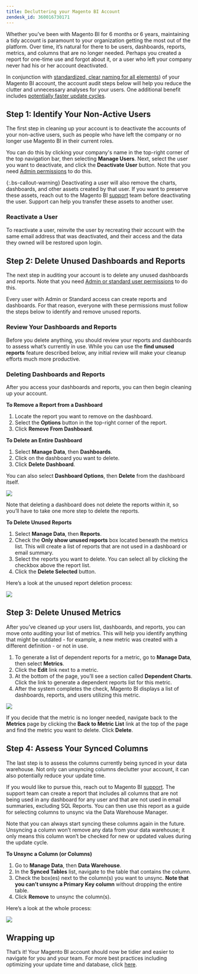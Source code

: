 ```yaml
---
title: Decluttering your Magento BI Account
zendesk_id: 360016730171
---
```


Whether you’ve been with Magento BI for 6 months or 6 years, maintaining a tidy account is paramount to your organization getting the most out of the platform. Over time, it’s natural for there to be users, dashboards, reports, metrics, and columns that are no longer needed. Perhaps you created a report for one-time use and forgot about it, or a user who left your company never had his or her account deactivated.

In conjunction with [standardized, clear naming for all elements](../best-practices/naming-elements.md)) of your Magento BI account, the account audit steps below will help you reduce the clutter and unnecessary analyses for your users. One additional benefit includes [potentially faster update cycles](../best-practices/reduce-update-cycle-time.md).

## Step 1: Identify Your Non-Active Users

The first step in cleaning up your account is to deactivate the accounts of your non-active users, such as people who have left the company or no longer use Magento BI in their current roles.

You can do this by clicking your company\'s name in the top-right corner of the top navigation bar, then selecting **Manage Users**. Next, select the user you want to deactivate, and click the **Deactivate User** button. Note that you need [Admin permissions](../administrator/user-management/user-management.md) to do this.

{:.bs-callout-warning}
Deactivating a user will also remove the charts, dashboards, and other assets created by that user. If you want to preserve these assets, reach out to the Magento BI [support](../getting-started/support.md) team before deactivating the user. Support can help you transfer these assets to another user.

### Reactivate a User

To reactivate a user, reinvite the user by recreating their account with the same email address that was deactivated, and their access and the data they owned will be restored upon login.

## Step 2: Delete Unused Dashboards and Reports

The next step in auditing your account is to delete any unused dashboards and reports. Note that you need [Admin or standard user permissions](../administrator/user-management/user-management.md) to do this.

Every user with Admin or Standard access can create reports and dashboards. For that reason, everyone with these permissions must follow the steps below to identify and remove unused reports.

### Review Your Dashboards and Reports

Before you delete anything, you should review your reports and dashboards to assess what’s currently in use. While you can use the **find unused reports** feature described below, any initial review will make your cleanup efforts much more productive.

### Deleting Dashboards and Reports

After you access your dashboards and reports, you can then begin cleaning up your account.

**To Remove a Report from a Dashboard**

1. Locate the report you want to remove on the dashboard.
1. Select the **Options** button in the top-right corner of the report.
1. Click **Remove From Dashboard**.

**To Delete an Entire Dashboard**

1. Select **Manage Data**, then **Dashboards**.
1. Click on the dashboard you want to delete.
1. Click **Delete Dashboard**.

You can also select **Dashboard Options**, then **Delete** from the dashboard itself.

![](../assets/Delete_from_dashboard.png)

Note that deleting a dashboard does not delete the reports within it, so you’ll have to take one more step to delete the reports.

**To Delete Unused Reports**

1. Select **Manage Data**, then **Reports**.
1. Check the **Only show unused reports** box located beneath the metrics list. This will create a list of reports that are not used in a dashboard or email summary.
1. Select the reports you want to delete. You can select all by clicking the checkbox above the report list.
1. Click the **Delete Selected** button.

Here’s a look at the unused report deletion process:

![](../assets/unused_reports.png)

## Step 3: Delete Unused Metrics

After you’ve cleaned up your users list, dashboards, and reports, you can move onto auditing your list of metrics. This will help you identify anything that might be outdated - for example, a new metric was created with a different definition - or not in use.

1. To generate a list of dependent reports for a metric, go to **Manage Data**, then select **Metrics**.
1. Click the **Edit** link next to a metric.
1. At the bottom of the page, you’ll see a section called **Dependent Charts**. Click the link to generate a dependent reports list for this metric.
1. After the system completes the check, Magento BI displays a list of dashboards, reports, and users utilizing this metric.

![](../assets/report_dependecies.png)

If you decide that the metric is no longer needed, navigate back to the **Metrics** page by clicking the **Back to Metric List** link at the top of the page and find the metric you want to delete. Click **Delete**.

## Step 4: Assess Your Synced Columns

The last step is to assess the columns currently being synced in your data warehouse. Not only can unsyncing columns declutter your account, it can also potentially reduce your update time.

If you would like to pursue this, reach out to Magento BI [support](../getting-started/support.md). The support team can create a report that includes all columns that are not being used in any dashboard for any user and that are not used in email summaries, excluding SQL Reports. You can then use this report as a guide for selecting columns to unsync via the Data Warehouse Manager.

Note that you can always start syncing these columns again in the future. Unsyncing a column won’t remove any data from your data warehouse; it only means this column won’t be checked for new or updated values during the update cycle.

**To Unsync a Column (or Columns)**

1. Go to **Manage Data**, then **Data Warehouse**.
1. In the **Synced Tables** list, navigate to the table that contains the column.
1. Check the box(es) next to the column(s) you want to unsync. **Note that you can’t unsync a Primary Key column** without dropping the entire table.
1. Click **Remove** to unsync the column(s).

Here’s a look at the whole process:

![](../assets/drop_column.png)

## Wrapping up

That’s it! Your Magento BI account should now be tidier and easier to navigate for you and your team. For more best practices including optimizing your update time and database, click [here](../best-practices.md).
